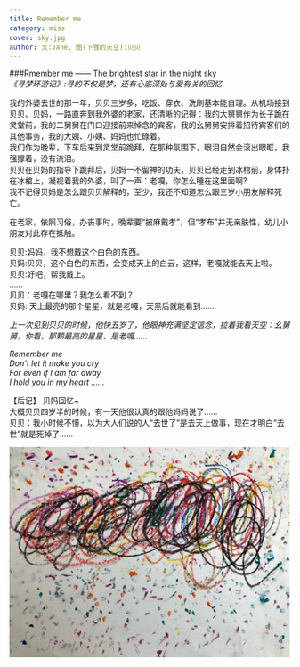 ```yaml
---
title: Remember me   
category: miss
cover: sky.jpg
author: 文:Jane, 图(下雪的天空):贝贝
---
```


###Rmember me —— The brightest star in the night sky        
_《寻梦环游记》:寻的不仅是梦，还有心底深处与爱有关的回忆_        
    
我的外婆去世的那一年，贝贝三岁多，吃饭、穿衣、洗刷基本能自理。从机场接到贝贝、贝妈，一路直奔到我外婆的老家，还清晰的记得：我的大舅舅作为长子跪在灵堂前，我的二舅舅在门口迎接前来悼念的宾客，我的幺舅舅安排着招待宾客们的其他事务，我的大姨、小姨、妈妈也忙碌着。     
我们作为晚辈，下车后来到灵堂前跪拜，在那种氛围下，眼泪自然会滚出眼眶，我强撑着，没有流泪。    
贝贝在贝妈的指导下跪拜后，贝妈一不留神的功夫，贝贝已经走到冰棺前，身体扑在冰棺上，凝视着我的外婆，叫了一声：老嘎，你怎么睡在这里面啊?      
我不记得贝妈是怎么跟贝贝解释的，至少，我还不知道怎么跟三岁小朋友解释死亡。  
    
在老家，依照习俗，办丧事时，晚辈要“披麻戴孝”，但“孝布”并无亲肤性，幼儿小朋友对此存在抵触。    
   
贝贝:妈妈，我不想戴这个白色的东西。    
贝妈:贝贝，这个白色的东西，会变成天上的白云，这样，老嘎就能去天上啦。     
贝贝:好吧，帮我戴上。   
……    
贝贝：老嘎在哪里？我怎么看不到？     
贝妈: 天上最亮的那个星星，就是老嘎，天黑后就能看到……         
      
_上一次见到贝贝的时候，他快五岁了，他眼神充满坚定信念，拉着我看天空：幺舅舅，你看，那颗最亮的星星，是老嘎……_
        
       
_Remember me    
Don't let it make you cry      
For even if I am far away      
I hold you in my heart ……_  


【后记】
贝妈回忆~     
大概贝贝四岁半的时候，有一天他很认真的跟他妈妈说了……   
贝贝：我小时候不懂，以为大人们说的人“去世了”是去天上做事，现在才明白“去世”就是死掉了……     


![unsplash.com](./sky.jpg)
